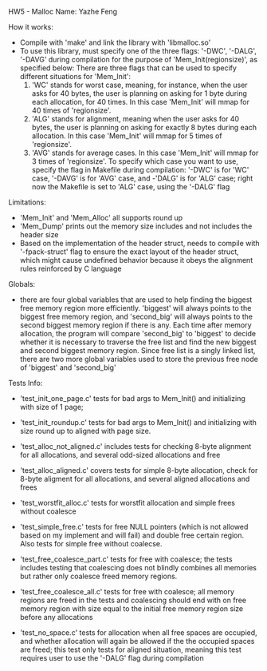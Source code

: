 HW5 - Malloc
Name: Yazhe Feng

How it works:
- Compile with 'make' and link the library with 'libmalloc.so'
- To use this library, must specify one of the three flags: '-DWC', '-DALG', '-DAVG' during compilation for the purpose of 'Mem_Init(regionsize)', as specified below:
  There are three flags that can be used to specify different situations for 'Mem_Init':
    1. 'WC' stands for worst case, meaning, for instance, when the user asks for 40 bytes, the user is planning on asking for 1 byte during each allocation, for 40 times. In this case 'Mem_Init' will mmap for 40 times of 'regionsize'.
    2. 'ALG' stands for alignment, meaning when the user asks for 40 bytes, the user is planning on asking for exactly 8 bytes during each allocation. In this case 'Mem_Init' will mmap for 5 times of 'regionsize'.
    3. 'AVG' stands for average cases. In this case 'Mem_Init' will mmap for 3 times of 'regionsize'.
  To specify which case you want to use, specify the flag in Makefile during compilation: '-DWC' is for 'WC' case, '-DAVG' is for 'AVG' case, and -'DALG' is for 'ALG' case; right now the Makefile is set to 'ALG' case, using the '-DALG' flag


Limitations:
- 'Mem_Init' and 'Mem_Alloc' all supports round up
- 'Mem_Dump' prints out the memory size includes and not includes the header size
- Based on the implementation of the header struct, needs to compile with '-fpack-struct' flag to ensure the exact layout of the header struct, which might cause undefined behavior because it obeys the alignment rules reinforced by C language

Globals:
- there are four global variables that are used to help finding the biggest free memory region more efficiently. 'biggest' will always points to the biggest free memory region, and 'second_big' will always points to the second biggest memory region if there is any. Each time after memory allocation, the program will compare 'second_big' to 'biggest' to decide whether it is necessary to traverse the free list and find the new biggest and second biggest memory region. Since free list is a singly linked list, there are two more global variables used to store the previous free node of 'biggest' and 'second_big'


Tests Info:
- 'test_init_one_page.c' tests for bad args to Mem_Init() and initializing with size of 1 page;

- 'test_init_roundup.c' tests for bad args to Mem_Init() and initializing with size round up to aligned with page size.

- 'test_alloc_not_aligned.c' includes tests for checking 8-byte alignment for all allocations, and several odd-sized allocations and free

- 'test_alloc_aligned.c' covers tests for simple 8-byte allocation, check for 8-byte aligment for all allocations, and several aligned allocations and frees

- 'test_worstfit_alloc.c' tests for worstfit allocation and simple frees without coalesce

- 'test_simple_free.c' tests for free NULL pointers (which is not allowed based on my implement and will fail) and double free certain region. Also tests for simple free without coalecse.

- 'test_free_coalesce_part.c' tests for free with coalesce; the tests includes testing that coalescing does not blindly combines all memories but rather only coalesce freed memory regions.

- 'test_free_coalesce_all.c' tests for free with coalesce; all memory regions are freed in the tests and coalescing should end with on free memory region with size equal to the initial free memory region size before any allocations

- 'test_no_space.c' tests for allocation when all free spaces are occupied, and whether allocation will again be allowed if the the occupied spaces are freed; this test only tests for aligned situation, meaning this test requires user to use the '-DALG' flag during compilation
